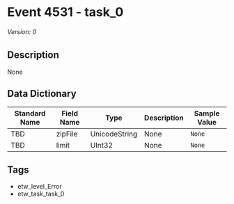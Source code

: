 # Event 4531 - task_0
###### Version: 0

## Description
None

## Data Dictionary
|Standard Name|Field Name|Type|Description|Sample Value|
|---|---|---|---|---|
|TBD|zipFile|UnicodeString|None|`None`|
|TBD|limit|UInt32|None|`None`|

## Tags
* etw_level_Error
* etw_task_task_0
